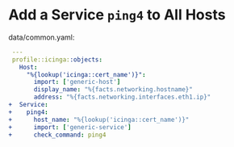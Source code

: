 # Add a Service `ping4` to All Hosts

data/common.yaml:
```yaml
 ---
 profile::icinga::objects:
   Host:
     "%{lookup('icinga::cert_name')}":
       import: ['generic-host']
       display_name: "%{facts.networking.hostname}"
       address: "%{facts.networking.interfaces.eth1.ip}"
+  Service:
+    ping4:
+      host_name: "%{lookup('icinga::cert_name')}"
+      import: ['generic-service']
+      check_command: ping4
```
